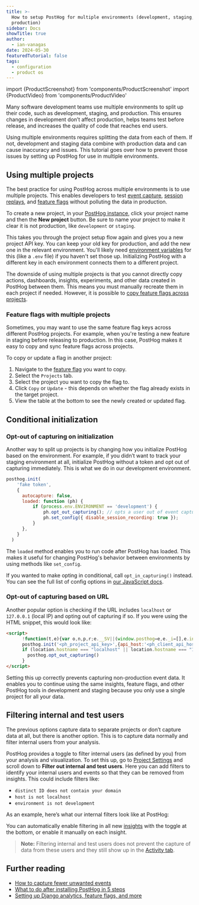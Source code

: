 ```yaml
---
title: >-
  How to setup PostHog for multiple environments (development, staging,
  production)
sidebar: Docs
showTitle: true
author:
  - ian-vanagas
date: 2024-05-30
featuredTutorial: false
tags:
  - configuration
  - product os
---
```


import {ProductScreenshot} from 'components/ProductScreenshot'
import {ProductVideo} from 'components/ProductVideo'

Many software development teams use multiple environments to split up their code, such as development, staging, and production. This ensures changes in development don’t affect production, helps teams test before release, and increases the quality of code that reaches end users.

Using multiple environments requires splitting the data from each of them. If not, development and staging data combine with production data and can cause inaccuracy and issues. This tutorial goes over how to prevent those issues by setting up PostHog for use in multiple environments.

## Using multiple projects

The best practice for using PostHog across multiple environments is to use multiple projects. This enables developers to test [event capture](/docs/product-analytics/capture-events), [session replays](/docs/session-replay), and [feature flags](/docs/feature-flags) without polluting the data in production.

To create a new project, in your [PostHog instance](https://us.posthog.com/), click your project name and then the **New project** button. Be sure to name your project to make it clear it is not production, like `development` or `staging`.

<ProductVideo
    videoLight="https://res.cloudinary.com/dmukukwp6/video/upload/v1716972205/posthog.com/contents/Create-environment-light.mp4"  
    videoDark="https://res.cloudinary.com/dmukukwp6/video/upload/v1716972205/posthog.com/contents/create-project-dark.mp4"
    classes="rounded"
    alt= "Creating a new project in PostHog"
/>


This takes you through the project setup flow again and gives you a new project API key. You can keep your old key for production, and add the new one in the relevant environment. You'll likely need [environment variables](https://medium.com/chingu/an-introduction-to-environment-variables-and-how-to-use-them-f602f66d15fa) for this (like a `.env` file) if you haven't set those up. Initializing PostHog with a different key in each environment connects them to a different project.

The downside of using multiple projects is that you cannot directly copy actions, dashboards, insights, experiments, and other data created in PostHog between them. This means you must manually recreate them in each project if needed. However, it is possible to [copy feature flags across projects](/docs/feature-flags/multi-project-feature-flags).

### Feature flags with multiple projects

Sometimes, you may want to use the same feature flag keys across different PostHog projects. For example, when you're testing a new feature in staging before releasing to production. In this case, PostHog makes it easy to copy and sync feature flags across projects.

To copy or update a flag in another project:

1. Navigate to the [feature flag](https://us.posthog.com/feature_flags) you want to copy.
2. Select the `Projects` tab.
3. Select the project you want to copy the flag to.
4. Click `Copy` or `Update` - this depends on whether the flag already exists in the target project.
5. View the table at the bottom to see the newly created or updated flag.

<ProductScreenshot
    imageLight="https://res.cloudinary.com/dmukukwp6/image/upload/posthog.com/contents/images/docs/feature-flags/multi-project-feature-flags-light.png"
    imageDark="https://res.cloudinary.com/dmukukwp6/image/upload/posthog.com/contents/images/docs/feature-flags/multi-project-feature-flags-dark.png"
    alt="Multi-project feature flags" 
    classes="rounded"
/>

## Conditional initialization

### Opt-out of capturing on initialization

Another way to split up projects is by changing how you initialize PostHog based on the environment. For example, if you didn’t want to track your staging environment at all, initialize PostHog without a token and opt out of capturing immediately. This is what we do in our development environment.

```js
posthog.init(
    'fake token',
    {
      autocapture: false,
      loaded: function (ph) {
          if (process.env.ENVIRONMENT == 'development') {
              ph.opt_out_capturing(); // opts a user out of event capture
              ph.set_config({ disable_session_recording: true });
          }
      }, 
    }
  )
```

The `loaded` method enables you to run code after PostHog has loaded. This makes it useful for changing PostHog's behavior between environments by using methods like `set_config`.

If you wanted to make opting in conditional, call `opt_in_capturing()` instead. You can see the full list of config options in [our JavaScript docs](/docs/integrate/client/js#config).

### Opt-out of capturing based on URL

Another popular option is checking if the URL includes `localhost` or `127.0.0.1` (local IP) and opting out of capturing if so. If you were using the HTML snippet, this would look like:

```html
<script>
	  !function(t,e){var o,n,p,r;e.__SV||(window.posthog=e,e._i=[],e.init=function(i,s,a){function g(t,e){var o=e.split(".");2==o.length&&(t=t[o[0]],e=o[1]),t[e]=function(){t.push([e].concat(Array.prototype.slice.call(arguments,0)))}}(p=t.createElement("script")).type="text/javascript",p.async=!0,p.src=s.api_host+"/static/array.js",(r=t.getElementsByTagName("script")[0]).parentNode.insertBefore(p,r);var u=e;for(void 0!==a?u=e[a]=[]:a="posthog",u.people=u.people||[],u.toString=function(t){var e="posthog";return"posthog"!==a&&(e+="."+a),t||(e+=" (stub)"),e},u.people.toString=function(){return u.toString(1)+".people (stub)"},o="capture identify alias people.set people.set_once set_config register register_once unregister opt_out_capturing has_opted_out_capturing opt_in_capturing reset isFeatureEnabled onFeatureFlags getFeatureFlag getFeatureFlagPayload reloadFeatureFlags group updateEarlyAccessFeatureEnrollment getEarlyAccessFeatures getActiveMatchingSurveys getSurveys".split(" "),n=0;n<o.length;n++)g(u,o[n]);e._i.push([i,s,a])},e.__SV=1)}(document,window.posthog||[]);
	  posthog.init('<ph_project_api_key>',{api_host:'<ph_client_api_host>'})
	  if (location.hostname === "localhost" || location.hostname === "127.0.0.1") {
	    posthog.opt_out_capturing()
	  }
</script>
```

Setting this up correctly prevents capturing non-production event data. It enables you to continue using the same insights, feature flags, and other PostHog tools in development and staging because you only use a single project for all your data.

## Filtering internal and test users

The previous options capture data to separate projects or don’t capture data at all, but there is another option. This is to capture data normally and filter internal users from your analysis.

PostHog provides a toggle to filter internal users (as defined by you) from your analysis and visualization. To set this up, go to [Project Settings](https://us.posthog.com/settings/project#internal-user-filtering) and scroll down to **Filter out internal and test users**. Here you can add filters to identify your internal users and events so that they can be removed from insights. This could include filters like: 

- `distinct ID does not contain your domain`
- `host is not localhost`
- `environment is not development`

As an example, here’s what our internal filters look like at PostHog:

<ProductScreenshot
    imageLight="https://res.cloudinary.com/dmukukwp6/image/upload/v1716975336/posthog.com/contents/Screenshot_2024-05-29_at_10.35.14_AM.png"
    imageDark="https://res.cloudinary.com/dmukukwp6/image/upload/v1716975336/posthog.com/contents/Screenshot_2024-05-29_at_10.35.23_AM.png"
    alt="Setting up internal filters in PostHog" 
    classes="rounded"
/>

You can automatically enable filtering in all new [insights](/docs/product-analytics/insights) with the toggle at the bottom, or enable it manually on each insight.

> **Note:** Filtering internal and test users does not prevent the capture of data from these users and they still show up in the [Activity tab](https://us.posthog.com/events).

## Further reading

- [How to capture fewer unwanted events](/tutorials/fewer-unwanted-events)
- [What to do after installing PostHog in 5 steps](/tutorials/next-steps-after-installing)
- [Setting up Django analytics, feature flags, and more](/tutorials/django-analytics)
